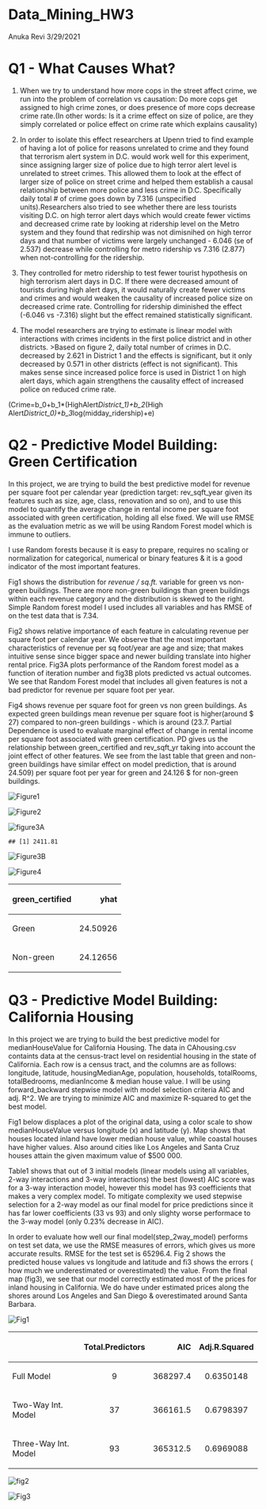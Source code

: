 Data\_Mining\_HW3
================
Anuka Revi
3/29/2021

# **Q1 - What Causes What?**

1.  When we try to understand how more cops in the street affect crime,
    we run into the problem of correlation vs causation: Do more cops
    get assigned to high crime zones, or does presence of more cops
    decrease crime rate.(In other words: Is it a crime effect on size of
    police, are they simply correlated or police effect on crime rate
    which explains causality)

2.  In order to isolate this effect researchers at Upenn tried to find
    example of having a lot of police for reasons unrelated to crime and
    they found that terrorism alert system in D.C. would work well for
    this experiment, since assigning larger size of police due to high
    terror alert level is unrelated to street crimes. This allowed them
    to look at the effect of larger size of police on street crime and
    helped them establish a causal relationship between more police and
    less crime in D.C. Specifically daily total \# of crime goes down by
    7.316 (unspecified units).Researchers also tried to see whether
    there are less tourists visiting D.C. on high terror alert days
    which would create fewer victims and decreased crime rate by looking
    at ridership level on the Metro system and they found that redirship
    was not dimisnihed on high terror days and that number of victims
    were largely unchanged - 6.046 (se of 2.537) decrease while
    controlling for metro ridership vs 7.316 (2.877) when
    not-controlling for the ridership.

3.  They controlled for metro ridership to test fewer tourist hypothesis
    on high terrorism alert days in D.C. If there were decreased amount
    of tourists during high alert days, it would naturally create fewer
    victims and crimes and would weaken the causality of increased
    police size on decreased crime rate. Controlling for ridership
    diminished the effect (-6.046 vs -7.316) slight but the effect
    remained statistically significant.

4.  The model researchers are trying to estimate is linear model with
    interactions with crimes incidents in the first police district and
    in other districts. \>Based on figure 2, daily total number of
    crimes in D.C. decreased by 2.621 in District 1 and the effects is
    significant, but it only decreased by 0.571 in other districts
    (effect is not significant). This makes sense since increased police
    force is used in District 1 on high alert days, which again
    strengthens the causality effect of increased police on reduced
    crime rate.

\(Crime=b_0+b_1*(HighAlert*District_1)+b_2*(High Alert*District_0)+b_3*log(midday_ridership)+e\)

# **Q2 - Predictive Model Building: Green Certification**

In this project, we are trying to build the best predictive model for
revenue per square foot per calendar year (prediction target:
rev\_sqft\_year given its features such as size, age, class, renovation
and so on), and to use this model to quantify the average change in
rental income per square foot associated with green certification,
holding all else fixed. We will use RMSE as the evaluation metric as we
will be using Random Forest model which is immune to outliers.

I use Random forests because it is easy to prepare, requires no scaling
or normalization for categorical, numerical or binary features & it is a
good indicator of the most important features.

Fig1 shows the distribution for *revenue / sq.ft.* variable for green vs
non-green buildings. There are more non-green buildings than green
buildings within each revenue category and the distribution is skewed to
the right. Simple Random forest model I used includes all variables and
has RMSE of on the test data that is 7.34.

Fig2 shows relative importance of each feature in calculating revenue
per square foot per calendar year. We observe that the most important
characteristics of revenue per sq foot/year are age and size; that makes
intuitive sense since bigger space and newer building translate into
higher rental price. Fig3A plots performance of the Random forest model
as a function of iteration number and fig3B plots predicted vs actual
outcomes. We see that Random Forest model that includes all given
features is not a bad predictor for revenue per square foot per year.

Fig4 shows revenue per square foot for green vs non green buildings. As
expected green buildings mean revenue per square foot is higher(around $
27) compared to non-green buildings - which is around
\(23.7. Partial Dependence is used to evaluate marginal effect of change in rental income per square foot associated with green certification. PD gives us the relationship between green_certified and rev_sqft_yr taking into account the joint effect of other features. We see from the last table that green and non-green buildings have similar effect on model prediction, that is around 24.509\)
per square foot per year for green and 24.126 $ for non-green buildings.

![Figure1](DM_HW3_files/figure-gfm/unnamed-chunk-2-1.png)

![Figure2](DM_HW3_files/figure-gfm/unnamed-chunk-5-1.png)

![figure3A](DM_HW3_files/figure-gfm/unnamed-chunk-7-1.png)

    ## [1] 2411.81

![Figure3B](DM_HW3_files/figure-gfm/unnamed-chunk-8-1.png)

![Figure4](DM_HW3_files/figure-gfm/unnamed-chunk-11-1.png)

<table>

<thead>

<tr>

<th style="text-align:left;">

green\_certified

</th>

<th style="text-align:right;">

yhat

</th>

</tr>

</thead>

<tbody>

<tr>

<td style="text-align:left;">

Green

</td>

<td style="text-align:right;">

24.50926

</td>

</tr>

<tr>

<td style="text-align:left;">

Non-green

</td>

<td style="text-align:right;">

24.12656

</td>

</tr>

</tbody>

</table>

# **Q3 - Predictive Model Building: California Housing**

In this project we are trying to build the best predictive model for
medianHouseValue for California Housing. The data in CAhousing.csv
containts data at the census-tract level on residential housing in the
state of California. Each row is a census tract, and the columns are as
follows: longitude, latitude, housingMedianAge, population, households,
totalRooms, totalBedrooms, medianIncome & median house value. I will be
using forward\_backward stepwise model with model selection criteria AIC
and adj. R^2. We are trying to minimize AIC and maximize R-squared to
get the best model.

Fig1 below displaces a plot of the original data, using a color scale to
show medianHouseValue versus longitude (x) and latitude (y). Map shows
that houses located inland have lower median house value, while coastal
houses have higher values. Also around cities like Los Angeles and Santa
Cruz houses attain the given maximum value of $500 000.

Table1 shows that out of 3 initial models (linear models using all
variables, 2-way interactions and 3-way interactions) the best (lowest)
AIC score was for a 3-way interaction model, however this model has 93
coefficients that makes a very complex model. To mitigate complexity we
used stepwise selection for a 2-way model as our final model for price
predictions since it has far lower coefficients (33 vs 93) and only
slighty worse performace to the 3-way model (only 0.23% decrease in
AIC).

In order to evaluate how well our final model(step\_2way\_model)
performs on test set data, we use the RMSE measures of errors, which
gives us more accurate results. RMSE for the test set is 65296.4. Fig 2
shows the predicted house values vs longitude and latitude and fi3 shows
the errors ( how much we underestimated or overestimated) the value.
From the final map (fig3), we see that our model correctly estimated
most of the prices for inland housing in California. We do have under
estimated prices along the shores around Los Angeles and San Diego &
overestimated around Santa Barbara.

![Fig1](DM_HW3_files/figure-gfm/California%20Map-1.png)

<table>

<thead>

<tr>

<th style="text-align:left;">

</th>

<th style="text-align:center;">

Total.Predictors

</th>

<th style="text-align:right;">

AIC

</th>

<th style="text-align:center;">

Adj.R.Squared

</th>

</tr>

</thead>

<tbody>

<tr>

<td style="text-align:left;">

Full Model

</td>

<td style="text-align:center;">

9

</td>

<td style="text-align:right;">

368297.4

</td>

<td style="text-align:center;">

0.6350148

</td>

</tr>

<tr>

<td style="text-align:left;">

Two-Way Int. Model

</td>

<td style="text-align:center;">

37

</td>

<td style="text-align:right;">

366161.5

</td>

<td style="text-align:center;">

0.6798397

</td>

</tr>

<tr>

<td style="text-align:left;">

Three-Way Int. Model

</td>

<td style="text-align:center;">

93

</td>

<td style="text-align:right;">

365312.5

</td>

<td style="text-align:center;">

0.6969088

</td>

</tr>

</tbody>

</table>

![fig2](DM_HW3_files/figure-gfm/unnamed-chunk-18-1.png)

![Fig3](DM_HW3_files/figure-gfm/unnamed-chunk-20-1.png)

